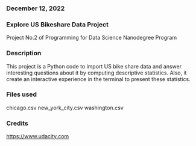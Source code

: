 

### December 12, 2022

### Explore US Bikeshare Data Project
Project No.2 of Programming for Data Science Nanodegree Program

### Description
This project is a Python code to import US bike share data and answer interesting questions about it by computing descriptive statistics. Also, it create an interactive experience in the terminal to present these statistics.


### Files used
chicago.csv
new_york_city.csv
washington.csv

### Credits
https://www.udacity.com
